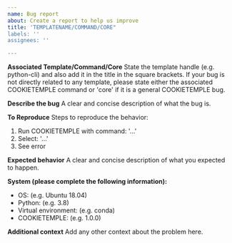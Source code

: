 ```yaml
---
name: Bug report
about: Create a report to help us improve
title: 'TEMPLATENAME/COMMAND/CORE"
labels: ''
assignees: ''

---
```


**Associated Template/Command/Core**
State the template handle (e.g. python-cli) and also add it in the title in the square brackets.
If your bug is not directly related to any template, please state either the associated COOKIETEMPLE command or 'core' if it is a general COOKIETEMPLE bug.

**Describe the bug**
A clear and concise description of what the bug is.

**To Reproduce**
Steps to reproduce the behavior:
1. Run COOKIETEMPLE with command: '...'
2. Select: '...'
3. See error

**Expected behavior**
A clear and concise description of what you expected to happen.

**System (please complete the following information):**
 - OS: (e.g. Ubuntu 18.04)
 - Python: (e.g. 3.8)
 - Virtual environment: (e.g. conda)
 - COOKIETEMPLE: (e.g. 1.0.0)

**Additional context**
Add any other context about the problem here.
